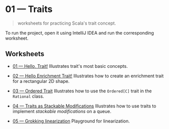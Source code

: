 # 01 &mdash; Traits
> worksheets for practicing Scala's trait concept.

To run the project, open it using IntelliJ IDEA and run the corresponding worksheet.

## Worksheets
+ [01 &mdash; Hello, Trait!](./01-hello-trait.sc)
Illustrates trait's most basic concepts. 
 
+ [02 &mdash; Hello Enrichment Trait!](./02-hello-enrichment-trait.sc)
Illustrates how to create an enrichment trait for a rectangular 2D shape. 

+ [03 &mdash; Ordered Trait](./03-ordered-trait.sc)
Illustrates how to use the `Ordered[C]` trait in the `Rational` class.

+ [04 &mdash; Traits as Stackable Modifications](./04-stackable-modifications.sc)
Illustrates how to use traits to implement *stackable modifications* on a queue.

+ [05 &mdash; Grokking linearization](./05-grokking-linearization.sc)
Playground for linearization.